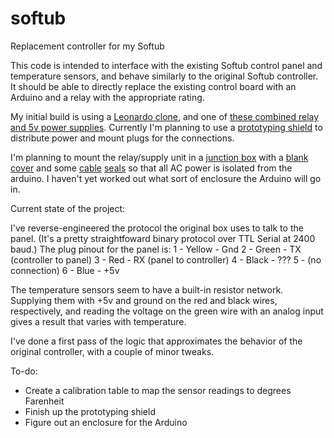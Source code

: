 # softub
Replacement controller for my Softub

This code is intended to interface with the existing Softub control panel and temperature sensors, and behave similarly to the original Softub controller.
It should be able to directly replace the existing control board with an Arduino and a relay with the appropriate rating.

My initial build is using a [Leonardo clone](https://www.amazon.com/dp/B0786LJQ8K), and one of [these combined relay and 5v power supplies](https://www.amazon.com/dp/B077W1NVLM). Currently I'm planning to use a [prototyping shield](https://www.amazon.com/dp/B00Q9YB7PI) to distribute power and mount plugs for the connections.

I'm planning to mount the relay/supply unit in a [junction box](https://www.homedepot.com/p/Commercial-Electric-1-2-in-Gray-2-Gang-7-Holes-Non-Metallic-Weatherproof-Box-WDB750PG/300851103) with a [blank cover](https://www.homedepot.com/p/Commercial-Electric-Gray-2-Gang-Non-Metallic-Weatherproof-Blank-Cover-WBC200PG/300851669) and some [cable](https://www.homedepot.com/p/3-4-in-Strain-Relief-Cord-Connector-LPCG757-1/100171642) [seals](https://www.homedepot.com/p/Arlington-Industries-1-2-in-Low-Profile-Strain-Relief-Cord-Connector-LPCG507-1/308920052) so that all AC power is isolated from the arduino. I haven't yet worked out what sort of enclosure the Arduino will go in.

Current state of the project:

I've reverse-engineered the protocol the original box uses to talk to the panel. (It's a pretty straightfoward binary protocol over TTL Serial at 2400 baud.)
The plug pinout for the panel is:
1 - Yellow - Gnd
2 - Green - TX (controller to panel)
3 - Red - RX (panel to controller)
4 - Black - ???
5 - (no connection)
6 - Blue - +5v

The temperature sensors seem to have a built-in resistor network. Supplying them with +5v and ground on the red and black wires, respectively, and reading the voltage on the green wire with an analog input gives a result that varies with temperature.

I've done a first pass of the logic that approximates the behavior of the original controller, with a couple of minor tweaks. 

To-do:

- Create a calibration table to map the sensor readings to degrees Farenheit
- Finish up the prototyping shield
- Figure out an enclosure for the Arduino

